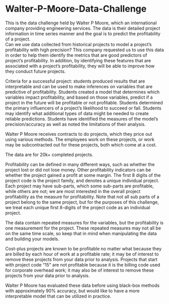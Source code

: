 # Walter-P-Moore-Data-Challenge
This is the data challenge held by Walter P Moore, which an international company providing engineering services.  The data is their detailed project information in time series manner and the goal is to predict the profitability of a project.<br>
Can we use data collected from historical projects to model a project’s profitability with high precision?  This company requested us to use this data in order to help them identify the metrics that are good predictors of project’s profitability. In addition, by identifying these features that are associated with a project’s profitability, they will be able to improve how they conduct future projects.  

Criteria for a successful project: students produced results that are interpretable and can be used to make inferences on variables that are predictive of profitability.  Students created a model that determines which variables impact profitability, and based on those variables, predict if a project in the future will be profitable or not profitable. Students determined the primary influencers of a project’s likelihood to succeed or fail.  Students may identify what additional types of data might be needed to create reliable predictions. Students have identified the measures of the model’s precision/accuracy as well as noted the limitations of their analysis. 

Walter P Moore receives contracts to do projects, which they price out using various methods. The employees work on these projects, or work may be subcontracted out for these projects, both which come at a cost. 

The data are for 20k+ completed projects.

Profitability can be defined in many different ways, such as whether the project lost or did not lose money.  Other profitability indicators can be whether the project gained a profit at some margin.  The first 8 digits of the project code is the project family, and denotes a unique individual project. Each project may have sub-parts, which some sub-parts are profitable, while others are not; we are most interested in the overall project profitability as the measure for profitability. Note that not all sub parts of a project belong to the same project, but for the purposes of this challenge, we treat each unique first 8-digits of the project code as an individual project.

The data contain repeated measures for the variables, but the profitability is one measurement for the project.  These repeated measures may not all be on the same time scale, so keep that in mind when manipulating the data and building your models.  

Cost-plus projects are known to be profitable no matter what because they are billed by each hour of work at a profitable rate; it may be of interest to remove these projects from your data prior to analysis.  Projects that start with project code “15” are not profitable because it is the billing code used for corporate overhead work; it may also be of interest to remove these projects from your data prior to analysis.

Walter P Moore has evaluated these data before using black-box methods with approximately 90% accuracy, but would like to have a more interpretable model that can be utilized in practice.
